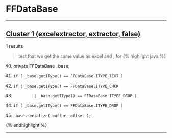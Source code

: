 # FFDataBase

***

## [Cluster 1 (excelextractor, extractor, false)](./1)
1 results
> test that we get the same value as excel and , for 
{% highlight java %}
40. private FFDataBase _base;
102.     if ( _base.getIType() == FFDataBase.ITYPE_TEXT )
112.     if ( _base.getIType() == FFDataBase.ITYPE_CHCK
113.             || _base.getIType() == FFDataBase.ITYPE_DROP )
139.     if ( _base.getIType() == FFDataBase.ITYPE_DROP )
200.     _base.serialize( buffer, offset );
{% endhighlight %}

***

